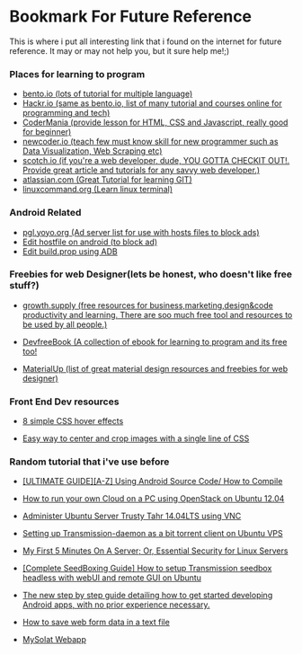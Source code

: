 
# Bookmark For Future Reference

This is where i put all interesting link that i found on the internet for future reference. It may or may not help you, but it sure help me!;)


### Places for learning to program

* [bento.io (lots of tutorial for multiple language)](www.bento.io)
* [Hackr.io (same as bento.io, list of many tutorial and courses online for programming and tech)](www.hackr.io)
* [CoderMania (provide lesson for HTML, CSS and Javascript, really good for beginner)](www.codermania.com)
* [newcoder.io (teach few must know skill for new programmer such as Data Visualization, Web Scraping etc)](www.newcoder.io)
* [scotch.io (if you're a web developer, dude, YOU GOTTA CHECKIT OUT!. Provide great article and tutorials for any savvy web developer.)](www.scotch.io)
* [atlassian.com (Great Tutorial for learning GIT)](https://www.atlassian.com/git/tutorials/)
* [linuxcommand.org (Learn linux terminal)](http://linuxcommand.org/)



### Android Related

* [pgl.yoyo.org (Ad server list for use with hosts files to block ads)](http://pgl.yoyo.org/as/serverlist.php?showintro=0;hostformat=hosts)
* [Edit hostfile on android (to block ad)](http://www.howtogeek.com/140576/how-to-edit-the-hosts-file-on-android-and-block-web-sites/)
* [Edit build.prop using ADB](https://techtuts.info/2014/07/edit-build-prop-using-adb/)



### Freebies for web Designer(lets be honest, who doesn't like free stuff?) 

* [growth.supply (free resources for business,marketing,design&code productivity and learning. There are soo much free tool and resources to be used by all people.)](http://growth.supply/free/all/)

* [DevfreeBook (A collection of ebook for learning to program and its free too!](devfreebooks.org)

* [MaterialUp (list of great material design resources and freebies for web designer)](http://www.materialup.com/)


### Front End Dev resources

* [8 simple CSS hover effects](http://www.developerdrive.com/2015/01/8-simple-css-hover-effects/)

* [ Easy way to center and crop images with a single line of CSS](https://medium.com/@chrisnager/center-and-crop-images-with-a-single-line-of-css-ad140d5b4a87)


### Random tutorial that i've use before

* [[ULTIMATE GUIDE][A-Z] Using Android Source Code/ How to Compile](http://forum.xda-developers.com/showthread.php?t=2364970)

* [How to run your own Cloud on a PC using OpenStack on Ubuntu 12.04](https://isurues.wordpress.com/2013/06/01/how-to-run-your-own-cloud-on-a-pc-using-openstack-on-ubuntu-12-04/)

* [Administer Ubuntu Server Trusty Tahr 14.04LTS using VNC](http://www.havetheknowhow.com/Configure-the-server/Install-VNC.html)

* [Setting up Transmission-daemon as a bit torrent client on Ubuntu VPS](http://www.danielmorgan.co.za/setting-up-transmission-daemon-as-a-bit-torrent-client-on-ubuntu-vps/)

* [My First 5 Minutes On A Server; Or, Essential Security for Linux Servers](http://plusbryan.com/my-first-5-minutes-on-a-server-or-essential-security-for-linux-servers)

* [[Complete SeedBoxing Guide] How to setup Transmission seedbox headless with webUI and remote GUI on Ubuntu](http://totallynoob.com/setup-transmission-seedbox-headless-webui-remote-gui-ubuntu/)

* [The new step by step guide detailing how to get started developing Android apps, with no prior experience necessary.](https://www.reddit.com/r/Android/comments/2tpjep/the_new_step_by_step_guide_detailing_how_to_get/)

* [How to save web form data in a text file](http://www.howtoplaza.com/save-web-form-data-text-file)

* [MySolat Webapp](http://mysolat.onlineapp.com.my/)







